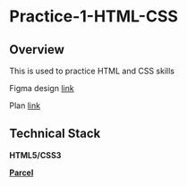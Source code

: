 # Practice-1-HTML-CSS

## Overview

This is used to practice HTML and CSS skills

Figma design [link](https://www.figma.com/file/I7cDCVX93Yh1q6UPvNynde/Hofmann-UI-Kit---Page-Templates?node-id=0%3A2)

Plan [link](https://docs.google.com/document/d/1vnF8mMmV7Opo5WbcbVpb7B9Vy77UbCxL4Z9BC74haDM/edit?usp=sharing)


## Technical Stack

**HTML5/CSS3**

**[Parcel](https://parceljs.org/getting-started/webapp/)**